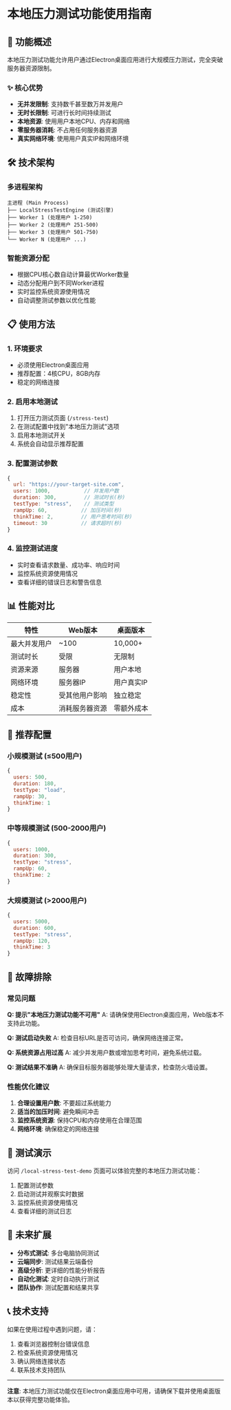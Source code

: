 # 本地压力测试功能使用指南

## 🚀 功能概述

本地压力测试功能允许用户通过Electron桌面应用进行大规模压力测试，完全突破服务器资源限制。

### ✨ 核心优势

- **无并发限制**: 支持数千甚至数万并发用户
- **无时长限制**: 可进行长时间持续测试
- **本地资源**: 使用用户本地CPU、内存和网络
- **零服务器消耗**: 不占用任何服务器资源
- **真实网络环境**: 使用用户真实IP和网络环境

## 🛠️ 技术架构

### 多进程架构
```
主进程 (Main Process)
├── LocalStressTestEngine (测试引擎)
├── Worker 1 (处理用户 1-250)
├── Worker 2 (处理用户 251-500)
├── Worker 3 (处理用户 501-750)
└── Worker N (处理用户 ...)
```

### 智能资源分配
- 根据CPU核心数自动计算最优Worker数量
- 动态分配用户到不同Worker进程
- 实时监控系统资源使用情况
- 自动调整测试参数以优化性能

## 📋 使用方法

### 1. 环境要求
- 必须使用Electron桌面应用
- 推荐配置：4核CPU，8GB内存
- 稳定的网络连接

### 2. 启用本地测试
1. 打开压力测试页面 (`/stress-test`)
2. 在测试配置中找到"本地压力测试"选项
3. 启用本地测试开关
4. 系统会自动显示推荐配置

### 3. 配置测试参数
```javascript
{
  url: "https://your-target-site.com",
  users: 1000,           // 并发用户数
  duration: 300,         // 测试时长(秒)
  testType: "stress",    // 测试类型
  rampUp: 60,           // 加压时间(秒)
  thinkTime: 2,         // 用户思考时间(秒)
  timeout: 30           // 请求超时(秒)
}
```

### 4. 监控测试进度
- 实时查看请求数量、成功率、响应时间
- 监控系统资源使用情况
- 查看详细的错误日志和警告信息

## 📊 性能对比

| 特性 | Web版本 | 桌面版本 |
|------|---------|----------|
| 最大并发用户 | ~100 | 10,000+ |
| 测试时长 | 受限 | 无限制 |
| 资源来源 | 服务器 | 用户本地 |
| 网络环境 | 服务器IP | 用户真实IP |
| 稳定性 | 受其他用户影响 | 独立稳定 |
| 成本 | 消耗服务器资源 | 零额外成本 |

## 🎯 推荐配置

### 小规模测试 (≤500用户)
```javascript
{
  users: 500,
  duration: 180,
  testType: "load",
  rampUp: 30,
  thinkTime: 1
}
```

### 中等规模测试 (500-2000用户)
```javascript
{
  users: 1000,
  duration: 300,
  testType: "stress",
  rampUp: 60,
  thinkTime: 2
}
```

### 大规模测试 (>2000用户)
```javascript
{
  users: 5000,
  duration: 600,
  testType: "stress",
  rampUp: 120,
  thinkTime: 3
}
```

## 🔧 故障排除

### 常见问题

**Q: 提示"本地压力测试功能不可用"**
A: 请确保使用Electron桌面应用，Web版本不支持此功能。

**Q: 测试启动失败**
A: 检查目标URL是否可访问，确保网络连接正常。

**Q: 系统资源占用过高**
A: 减少并发用户数或增加思考时间，避免系统过载。

**Q: 测试结果不准确**
A: 确保目标服务器能够处理大量请求，检查防火墙设置。

### 性能优化建议

1. **合理设置用户数**: 不要超过系统能力
2. **适当的加压时间**: 避免瞬间冲击
3. **监控系统资源**: 保持CPU和内存使用在合理范围
4. **网络环境**: 确保稳定的网络连接

## 🧪 测试演示

访问 `/local-stress-test-demo` 页面可以体验完整的本地压力测试功能：

1. 配置测试参数
2. 启动测试并观察实时数据
3. 监控系统资源使用情况
4. 查看详细的测试日志

## 🔮 未来扩展

- **分布式测试**: 多台电脑协同测试
- **云端同步**: 测试结果云端备份
- **高级分析**: 更详细的性能分析报告
- **自动化测试**: 定时自动执行测试
- **团队协作**: 测试配置和结果共享

## 📞 技术支持

如果在使用过程中遇到问题，请：

1. 查看浏览器控制台错误信息
2. 检查系统资源使用情况
3. 确认网络连接状态
4. 联系技术支持团队

---

**注意**: 本地压力测试功能仅在Electron桌面应用中可用，请确保下载并使用桌面版本以获得完整功能体验。
